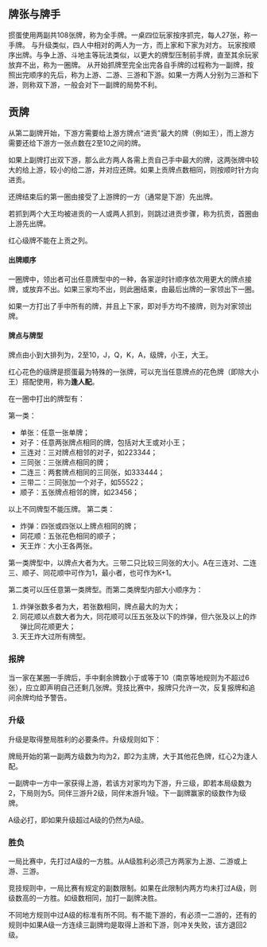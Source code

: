 ## 牌张与牌手
掼蛋使用两副共108张牌，称为全手牌。一桌四位玩家按序抓完，每人27张，称一手牌。
与升级类似，四人中相对的两人为一方，而上家和下家为对方。
玩家按顺序出牌。与争上游、斗地主等玩法类似，以更大的牌型压制前手牌，直至其余玩家放弃不出，称为一圈牌。
从开始抓牌至完全出完各自手牌的过程称为一副牌，按照出完顺序的先后，称为上游、二游、三游和下游。如果一方两人分别为三游和下游，则称双下游，一般会对下一副牌的局势不利。



## 贡牌

从第二副牌开始，下游方需要给上游方牌点“进贡”最大的牌（例如王），而上游方需要还给下游方一张点数在2至10之间的牌。

如果上副牌打出双下游，那么此方两人各需上贡自己手中最大的牌，这两张牌中较大的给上游，较小的给二游，并对应还牌。如果上贡牌点数相同，则按顺时针方向进贡。

还牌结束后的第一圈由接受了上游牌的一方（通常是下游）先出牌。

若抓到两个大王均被进贡的一人或两人抓到，则跳过进贡步骤，称为抗贡，首圈由上游先出牌。

红心级牌不能在上贡之列。

#### 出牌顺序

一圈牌中，领出者可出任意牌型中的一种，各家逆时针顺序依次用更大的牌点接牌，或放弃不出。如果三家均不出，则此圈结束，由最后出牌的一家领出下一圈。

如果一方打出了手中所有的牌，并且上下家，即对手方均不接牌，则为对家领出牌。

#### 牌点与牌型

牌点由小到大排列为，2至10，J，Q，K，A，级牌，小王，大王。

红心花色的级牌是掼蛋最为特殊的一张牌，可以充当任意牌点的花色牌（即除大小王）搭配使用，称为**逢人配**。

在一圈中打出的牌型有：



第一类：

- 单张：任意一张单牌；
- 对子：任意两张牌点相同的牌，包括对大王或对小王；
- 三连对：三对牌点相邻的对子，如223344；
- 三同张：三张牌点相同的牌；
- 二连三：两套牌点相同的三同张，如333444；
- 三带二：三同张加一个对子，如55522；
- 顺子：五张牌点相邻的牌，如23456；

以上不同牌型不能压牌。 第二类：

- 炸弹：四张或四张以上牌点相同的牌；
- 同花顺：五张花色相同的顺子；
- 天王炸：大小王各两张。

第一类牌型中，以牌点大者为大。三带二只比较三同张的大小。A在三连对、二连三、顺子、同花顺中可作为1，最小者，也可作为K+1。

第二类可以压任意第一类牌型。而第二类牌型内部大小顺序为：

1. 炸弹张数多者为大，若张数相同，牌点最大的为大；
2. 同花顺以点数大者为大，同花顺可以压五张及以下的炸弹，但六张及以上的炸弹比同花顺更大；
3. 天王炸大过所有牌型。

### 报牌

 当一家在某圈一手牌后，手中剩余牌数小于或等于10（南京等地规则为不超过6张），应立即声明自己还剩几张牌。竞技比赛中，报牌只允许一次，反复报牌和追问余牌均给予警告。 



### 升级

升级是取得整局胜利的必要条件。升级规则如下：

牌局开始的第一副两方级数为均为2，即2为主牌，大于其他花色牌，红心2为逢人配。

一副牌中一方中一家获得上游，若该方对家均为下游，升三级，即若本局级数为2，下局则为5。同伴三游升2级，同伴末游升1级。下一副牌赢家的级数作为级牌。

A级必打，即如果升级超过A级的仍然为A级。



### 胜负

一局比赛中，先打过A级的一方胜。从A级胜利必须己方两家为上游、二游或上游、三游。

竞技规则中，一局比赛有规定的副数限制。如果在此限制内两方均未打过A级，则级数高的一方胜。如级数相同，加打一副牌决胜。

不同地方规则中过A级的标准有所不同。有不能下游的，有必须一二游的，还有的规则中如果A级一方连续三副牌均是取得上游和下游，则冲关失败，该方退回2级。

